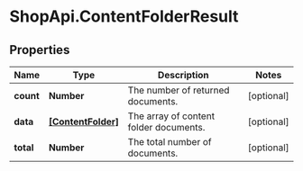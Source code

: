 # ShopApi.ContentFolderResult

## Properties
Name | Type | Description | Notes
------------ | ------------- | ------------- | -------------
**count** | **Number** | The number of returned documents. | [optional] 
**data** | [**[ContentFolder]**](ContentFolder.md) | The array of content folder documents. | [optional] 
**total** | **Number** | The total number of documents. | [optional] 


